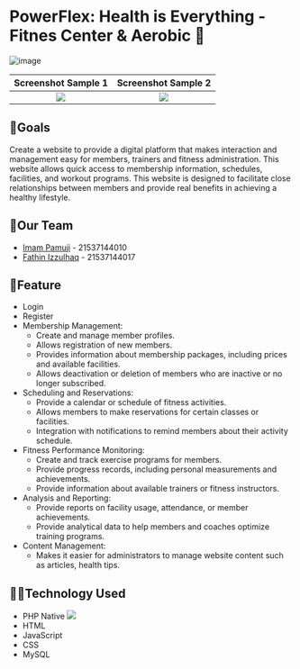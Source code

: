 # PowerFlex: Health is Everything - Fitnes Center & Aerobic 💪


![image](https://drive.google.com/uc?export=view&id=1AbNZbaO_dxfCqQ-C1klHNChKicrXPAHq) 

Screenshot Sample 1               |  Screenshot Sample 2
:-------------------------:|:-------------------------:
![](https://drive.google.com/uc?export=view&id=1vSYeAOJ4AwdISfgV0Q5FnLtTh1Ba8pRl)  |  ![](https://drive.google.com/uc?export=view&id=1iQUda3e9dtTkCsXMdF9On2agY14tQmJH)
## 🎯Goals
Create a website to provide a digital platform that makes interaction and management easy for members, trainers and fitness administration. This website allows quick access to membership information, schedules, facilities, and workout programs. This website is designed to facilitate close relationships between members and provide real benefits in achieving a healthy lifestyle.

## 🤝Our Team
- [Imam Pamuji](https://github.com/imampamuji/) - 21537144010
- [Fathin Izzulhaq](https://github.com/HyhyY190) - 21537144017

## 🔑Feature
- Login
- Register
- Membership Management:
  - Create and manage member profiles.
  - Allows registration of new members.
  - Provides information about membership packages, including prices and available facilities.
  - Allows deactivation or deletion of members who are inactive or no longer subscribed.
- Scheduling and Reservations:
  - Provide a calendar or schedule of fitness activities.
  - Allows members to make reservations for certain classes or facilities.
  - Integration with notifications to remind members about their activity schedule.
- Fitness Performance Monitoring:
  - Create and track exercise programs for members.
  - Provide progress records, including personal measurements and achievements.
  - Provide information about available trainers or fitness instructors.
- Analysis and Reporting:
  - Provide reports on facility usage, attendance, or member achievements.
  - Provide analytical data to help members and coaches optimize training programs.
- Content Management:
  - Makes it easier for administrators to manage website content such as articles, health tips.

## 👨‍💻Technology Used
- PHP Native ![](https://user-images.githubusercontent.com/25181517/192158954-f88b5814-d510-4564-b285-dff7d6400dad.png)
- HTML
- JavaScript
- CSS
- MySQL

